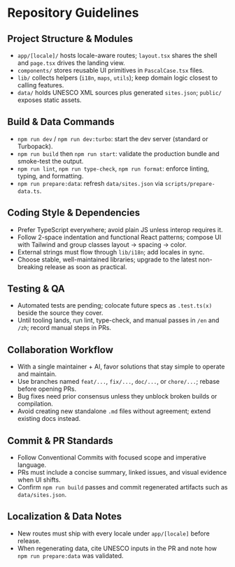 # Repository Guidelines

## Project Structure & Modules

- `app/[locale]/` hosts locale-aware routes; `layout.tsx` shares the shell and `page.tsx` drives the landing view.
- `components/` stores reusable UI primitives in `PascalCase.tsx` files.
- `lib/` collects helpers (`i18n`, `maps`, `utils`); keep domain logic closest to calling features.
- `data/` holds UNESCO XML sources plus generated `sites.json`; `public/` exposes static assets.

## Build & Data Commands

- `npm run dev` / `npm run dev:turbo`: start the dev server (standard or Turbopack).
- `npm run build` then `npm run start`: validate the production bundle and smoke-test the output.
- `npm run lint`, `npm run type-check`, `npm run format`: enforce linting, typing, and formatting.
- `npm run prepare:data`: refresh `data/sites.json` via `scripts/prepare-data.ts`.

## Coding Style & Dependencies

- Prefer TypeScript everywhere; avoid plain JS unless interop requires it.
- Follow 2-space indentation and functional React patterns; compose UI with Tailwind and group classes layout → spacing → color.
- External strings must flow through `lib/i18n`; add locales in sync.
- Choose stable, well-maintained libraries; upgrade to the latest non-breaking release as soon as practical.

## Testing & QA

- Automated tests are pending; colocate future specs as `.test.ts(x)` beside the source they cover.
- Until tooling lands, run lint, type-check, and manual passes in `/en` and `/zh`; record manual steps in PRs.

## Collaboration Workflow

- With a single maintainer + AI, favor solutions that stay simple to operate and maintain.
- Use branches named `feat/...`, `fix/...`, `doc/...`, or `chore/...`; rebase before opening PRs.
- Bug fixes need prior consensus unless they unblock broken builds or compilation.
- Avoid creating new standalone `.md` files without agreement; extend existing docs instead.

## Commit & PR Standards

- Follow Conventional Commits with focused scope and imperative language.
- PRs must include a concise summary, linked issues, and visual evidence when UI shifts.
- Confirm `npm run build` passes and commit regenerated artifacts such as `data/sites.json`.

## Localization & Data Notes

- New routes must ship with every locale under `app/[locale]` before release.
- When regenerating data, cite UNESCO inputs in the PR and note how `npm run prepare:data` was validated.
